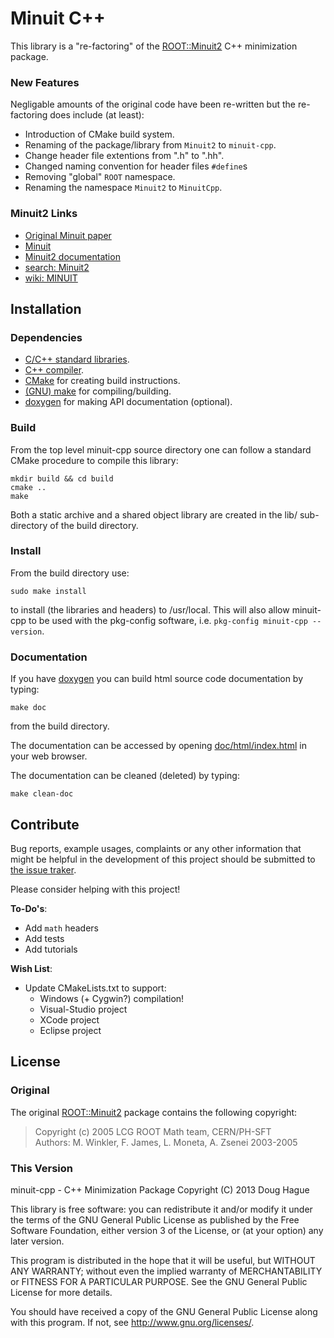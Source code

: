# Minuit C++
This library is a "re-factoring" of the
[ROOT::Minuit2](http://seal.web.cern.ch/seal/snapshot/work-packages/mathlibs/minuit/) 
C++ minimization package.

### New Features
Negligable amounts of the original code have been re-written but the
re-factoring does include (at least):

* Introduction of CMake build system.
* Renaming of the package/library from `Minuit2` to `minuit-cpp`.
* Change header file extentions from ".h" to ".hh".
* Changed naming convention for header files `#define`s
* Removing "global" `ROOT` namespace.
* Renaming the namespace `Minuit2` to `MinuitCpp`.

### Minuit2 Links
* [Original Minuit paper](http://inspirehep.net/search?p=find+j+cphcb,10,343)
* [Minuit](http://seal.web.cern.ch/seal/snapshot/work-packages/mathlibs/minuit/)
* [Minuit2 documentation](http://seal.web.cern.ch/seal/MathLibs/Minuit2/html/)
* [search: Minuit2](https://duckduckgo.com/?q=Minuit2)
* [wiki: MINUIT](https://en.wikipedia.org/wiki/MINUIT)

## Installation

### Dependencies
* [C/C++ standard libraries](www.cplusplus.com/reference/).
* [C++ compiler](llvm.org/releases/download.html).
* [CMake](http://www.cmake.org/) for creating build instructions.
* [(GNU) make](https://www.gnu.org/software/make/) for compiling/building.
* [doxygen](www.stack.nl/~dimitri/doxygen/) for making API documentation (optional).

### Build
From the top level minuit-cpp source directory one can follow a standard CMake 
procedure to compile this library:
```
mkdir build && cd build
cmake ..
make
```
Both a static archive and a shared object library are created in the lib/
sub-directory of the build directory.

### Install
From the build directory use:
```
sudo make install
```
to install (the libraries and headers) to /usr/local.
This will also allow minuit-cpp to be used with the pkg-config software, 
i.e. `pkg-config minuit-cpp --version`.

### Documentation
If you have [doxygen](www.stack.nl/~dimitri/doxygen/) you can build html 
source code documentation by typing:
```
make doc
```
from the build directory.

The documentation can be accessed by opening 
[doc/html/index.html](doc/html/index.html) in your web browser.

The documentation can be cleaned (deleted) by typing:
```
make clean-doc
```

## Contribute
Bug reports, example usages, complaints or any other information that might be 
helpful in the development of this project should be submitted to 
[the issue traker](https://github.com/doughague/minuit-cpp/issues).

Please consider helping with this project!

**To-Do's**:
* Add `math` headers
* Add tests
* Add tutorials

**Wish List**:

* Update CMakeLists.txt to support:
  * Windows (+ Cygwin?) compilation!
  * Visual-Studio project 
  * XCode project
  * Eclipse project

## License

### Original
The original [ROOT::Minuit2](http://seal.web.cern.ch/seal/MathLibs/Minuit2/html/) package 
contains the following copyright:

> Copyright (c) 2005 LCG ROOT Math team,  CERN/PH-SFT  
> Authors: M. Winkler, F. James, L. Moneta, A. Zsenei 2003-2005


### This Version
minuit-cpp - C++ Minimization Package
Copyright (C) 2013 Doug Hague

This library is free software: you can redistribute it and/or modify
it under the terms of the GNU General Public License as published by
the Free Software Foundation, either version 3 of the License, or
(at your option) any later version.

This program is distributed in the hope that it will be useful,
but WITHOUT ANY WARRANTY; without even the implied warranty of
MERCHANTABILITY or FITNESS FOR A PARTICULAR PURPOSE.  See the
GNU General Public License for more details.

You should have received a copy of the GNU General Public License
along with this program.  If not, see <http://www.gnu.org/licenses/>.

